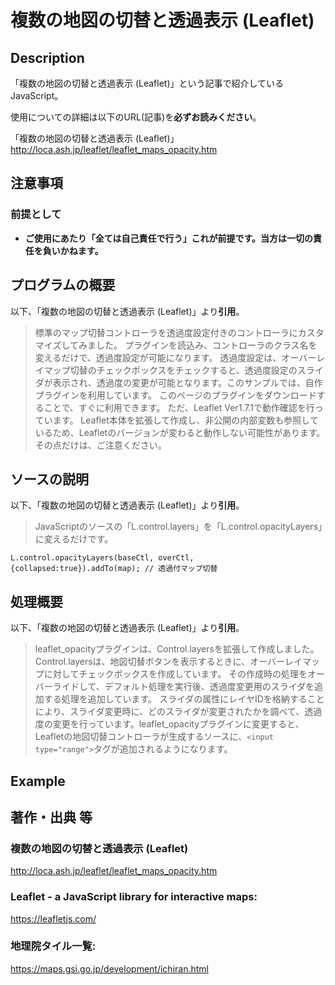 # 複数の地図の切替と透過表示 (Leaflet)

## Description

「複数の地図の切替と透過表示 (Leaflet)」という記事で紹介しているJavaScript。

使用についての詳細は以下のURL(記事)を**必ずお読みください**。

「複数の地図の切替と透過表示 (Leaflet)」
http://loca.ash.jp/leaflet/leaflet_maps_opacity.htm

## 注意事項

### 前提として

- **ご使用にあたり「全ては自己責任で行う」これが前提です。当方は一切の責任を負いかねます。**

## プログラムの概要

以下、「複数の地図の切替と透過表示 (Leaflet)」より**引用**。

> 標準のマップ切替コントローラを透過度設定付きのコントローラにカスタマイズしてみました。 プラグインを読込み、コントローラのクラス名を変えるだけで、透過度設定が可能になります。 透過度設定は、オーバーレイマップ切替のチェックボックスをチェックすると、透過度設定のスライダが表示され、透過度の変更が可能となります。このサンプルでは、自作プラグインを利用しています。 このページのプラグインをダウンロードすることで、すぐに利用できます。 ただ、Leaflet Ver1.7.1で動作確認を行っています。 Leaflet本体を拡張して作成し、非公開の内部変数も参照しているため、Leafletのバージョンが変わると動作しない可能性があります。 その点だけは、ご注意ください。

## ソースの説明

以下、「複数の地図の切替と透過表示 (Leaflet)」より**引用**。

> JavaScriptのソースの「L.control.layers」を「L.control.opacityLayers」に変えるだけです。

```JavaScript:JavaScript
L.control.opacityLayers(baseCtl, overCtl, {collapsed:true}).addTo(map); // 透過付マップ切替
```

## 処理概要

以下、「複数の地図の切替と透過表示 (Leaflet)」より**引用**。

> leaflet_opacityプラグインは、Control.layersを拡張して作成しました。 Control.layersは、地図切替ボタンを表示するときに、オーバーレイマップに対してチェックボックスを作成しています。 その作成時の処理をオーバーライドして、デフォルト処理を実行後、透過度変更用のスライダを追加する処理を追加しています。 スライダの属性にレイヤIDを格納することにより、スライダ変更時に、どのスライダが変更されたかを調べて、透過度の変更を行っています。leaflet_opacityプラグインに変更すると、Leafletの地図切替コントローラが生成するソースに、`<input type="range">`タグが追加されるようになります。

## Example

## 著作・出典 等

### 複数の地図の切替と透過表示 (Leaflet)
http://loca.ash.jp/leaflet/leaflet_maps_opacity.htm

### Leaflet - a JavaScript library for interactive maps:
https://leafletjs.com/

### 地理院タイル一覧:
https://maps.gsi.go.jp/development/ichiran.html

